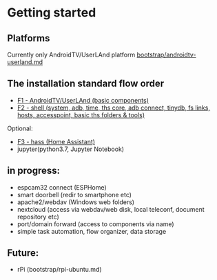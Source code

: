 # Getting started

## Platforms
Currently only AndroidTV/UserLAnd platform [bootstrap/androidtv-userland.md](bootstrap/androidtv-userland.md) 

## The installation standard flow order
- [F1 - AndroidTV/UserLAnd (basic components)](https://www.youtube.com/watch?v=SiihcFD1fGI)
- [F2 - shell (system, adb, time, ths core, adb connect, tinydb, fs links, hosts, accesspoint, basic ths folders & tools)](https://www.youtube.com/watch?v=O-TR90wMyCI)

Optional:
- [F3 - hass (Home Assistant)](https://www.youtube.com/watch?v=QeBshrCm0Bs)
- jupyter(python3.7, Jupyter Notebook)

## in progress:
- espcam32 connect (ESPHome)
- smart doorbell (redir to smartphone etc)
- apache2/webdav (Windows web folders)
- nextcloud (access via webdav/web disk, local teleconf, document repository etc)
- port/domain forward (access to components via name)
- simple task automation, flow organizer, data storage




## Future:
- rPi (bootstrap/rpi-ubuntu.md)


